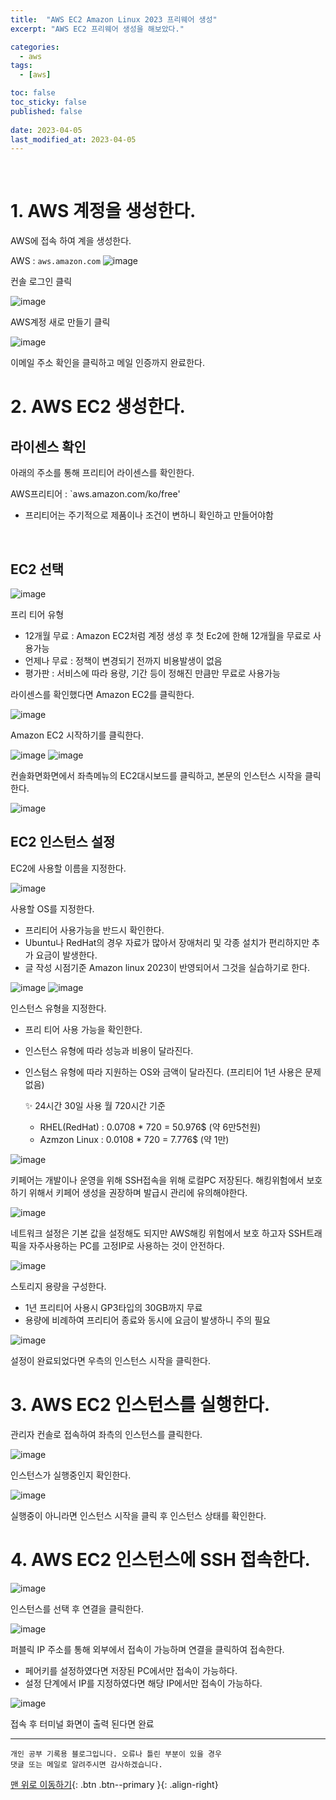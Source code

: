 ```yaml
---
title:  "AWS EC2 Amazon Linux 2023 프리웨어 생성" 
excerpt: "AWS EC2 프리웨어 생성을 해보았다."

categories:
  - aws
tags:
  - [aws]

toc: false
toc_sticky: false
published: false
 
date: 2023-04-05
last_modified_at: 2023-04-05
---
```



<br>

# 1. AWS 계정을 생성한다.

AWS에 접속 하여 계을 생성한다.

AWS : `aws.amazon.com`
![image](https://user-images.githubusercontent.com/13990392/229956998-2e2c221f-ef5f-49b7-b401-ce13b0e687aa.png)

컨솔 로그인 클릭

![image](https://user-images.githubusercontent.com/13990392/229957182-ad449004-d3c2-4ab0-90d9-4f682ba69824.png)

AWS계정 새로 만들기 클릭

![image](https://user-images.githubusercontent.com/13990392/229957342-6ea36239-3cbb-4fc2-96eb-74c81861faa1.png)

이메일 주소 확인을 클릭하고 메일 인증까지 완료한다.


# 2. AWS EC2 생성한다.
## 라이센스 확인

아래의 주소를 통해 프리티어 라이센스를 확인한다.

AWS프리티어 : `aws.amazon.com/ko/free'

- 프리티어는 주기적으로 제품이나 조건이 변하니 확인하고 만들어야함
<br>

## EC2 선택
![image](https://user-images.githubusercontent.com/13990392/229958755-c4442ead-b62c-4850-a3c1-09ebadabd4f5.png)

프리 티어 유형
- 12개월 무료 : Amazon EC2처럼 계정 생성 후 첫 Ec2에 한해 12개월을 무료로 사용가능
- 언제나 무료 : 정책이 변경되기 전까지 비용발생이 없음
- 평가판 : 서비스에 따라 용량, 기간 등이 정해진 만큼만 무료로 사용가능

라이센스를 확인했다면 Amazon EC2를 클릭한다.

![image](https://user-images.githubusercontent.com/13990392/229959652-f4e1210a-e014-40c4-b41f-155dd127c578.png)

Amazon EC2 시작하기를 클릭한다.

![image](https://user-images.githubusercontent.com/13990392/229959826-1fa86692-85ca-4291-8652-c6be8536e4d6.png) 
![image](https://user-images.githubusercontent.com/13990392/229959931-6ae02934-f14a-4bdb-8dff-73b9547b4904.png)

컨솔화면화면에서 좌측메뉴의 EC2대시보드를 클릭하고, 본문의 인스턴스 시작을 클릭한다.

![image](https://user-images.githubusercontent.com/13990392/229960582-360060e2-22e8-4ce0-bd6d-3476594b8c63.png)


## EC2 인스턴스 설정

EC2에 사용할 이름을 지정한다.

![image](https://user-images.githubusercontent.com/13990392/229960773-4e33ed4e-e8c3-4048-ac8a-13498efb527b.png)

사용할 OS를 지정한다.
- 프리티어 사용가능을 반드시 확인한다.
- Ubuntu나 RedHat의 경우 자료가 많아서 장애처리 및 각종 설치가 편리하지만 추가 요금이 발생한다.
- 글 작성 시점기준 Amazon linux 2023이 반영되어서 그것을 실습하기로 한다.

![image](https://user-images.githubusercontent.com/13990392/229961304-7a61b45f-98e4-4375-9f83-ce7af5d65e5a.png)
![image](https://user-images.githubusercontent.com/13990392/229961695-be917010-4658-42e2-b14b-80d21c8df48f.png)

인스턴스 유형을 지정한다.
 - 프리 티어 사용 가능을 확인한다.
 - 인스턴스 유형에 따라 성능과 비용이 달라진다.
 - 인스텀스 유형에 따라 지원하는 OS와 금액이 달라진다. (프리티어 1년 사용은 문제 없음)

    ✨ 24시간 30일 사용 월 720시간 기준 
    - RHEL(RedHat) : 0.0708 * 720 = 50.976$ (약 6만5천원)
    - Azmzon Linux : 0.0108 * 720 = 7.776$ (약 1만)


![image](https://user-images.githubusercontent.com/13990392/229963120-dad5179c-1189-4afa-b092-8818d9661ae5.png)

키페어는 개발이나 운영을 위해 SSH접속을 위해 로컬PC 저장된다.
해킹위험에서 보호하기 위해서 키페어 생성을 권장하며 발급시 관리에 유의해야한다.

![image](https://user-images.githubusercontent.com/13990392/229963543-77c569a9-0d83-45b1-9940-392429b60d4a.png)

네트워크 설정은 기본 값을 설정해도 되지만 AWS해킹 위험에서 보호 하고자 SSH트래픽을 자주사용하는 PC를 고정IP로 사용하는 것이 안전하다.


![image](https://user-images.githubusercontent.com/13990392/229964162-803607a1-4c80-470c-ae9e-fd58478b3738.png)

스토리지 용량을 구성한다.
- 1년 프리티어 사용시 GP3타입의 30GB까지 무료
- 용량에 비례하여 프리티어 종료와 동시에 요금이 발생하니 주의 필요


![image](https://user-images.githubusercontent.com/13990392/229964454-7ccb43a1-61f6-4e9e-9f60-02494f7c4361.png)

설정이 완료되었다면 우측의 인스턴스 시작을 클릭한다.

# 3. AWS EC2 인스턴스를 실행한다.

관리자 컨솔로 접속하여 좌측의 인스턴스를 클릭한다.

![image](https://user-images.githubusercontent.com/13990392/229986261-106b181c-123e-4703-9978-148603e530e7.png)

인스턴스가 실행중인지 확인한다.

![image](https://user-images.githubusercontent.com/13990392/229986540-eca7a53b-7682-4e2e-9e42-f381fe9bc9bc.png)

실행중이 아니라면 인스턴스 시작을 클릭 후 인스턴스 상태를 확인한다.


# 4. AWS EC2 인스턴스에 SSH 접속한다.

![image](https://user-images.githubusercontent.com/13990392/229986685-68ab22f7-bd50-4919-8459-c23cedfc1bd3.png)

인스턴스를 선택 후 연결을 클릭한다.

![image](https://user-images.githubusercontent.com/13990392/229987008-accda453-efa4-4d5d-a7b0-2d8c994838ea.png)

퍼블릭 IP 주소를 통해 외부에서 접속이 가능하며 연결을 클릭하여 접속한다.
- 페어키를 설정하였다면 저장된 PC에서만 접속이 가능하다.
- 설정 단계에서 IP를 지정하였다면 해당 IP에서만 접속이 가능하다.

![image](https://user-images.githubusercontent.com/13990392/229987411-37c0f3b9-508d-4ee2-97b3-c3562cece70b.png)

접속 후 터미널 화면이 출력 된다면 완료

***
    개인 공부 기록용 블로그입니다. 오류나 틀린 부분이 있을 경우 
    댓글 또는 메일로 알려주시면 감사하겠습니다.

[맨 위로 이동하기](#){: .btn .btn--primary }{: .align-right}




